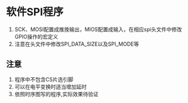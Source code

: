 
# 软件SPI程序
1. SCK、MOSI配置成推挽输出，MIOS配置成输入，在相应spi头文件中修改GPIO操作的宏定义
2. 注意在头文件中修改SPI_DATA_SIZE以及SPI_MODE等

## 注意
1. 程序中不包含CS片选引脚
2. 可以在电平变换时适当增加延时
3. 依照时序图写的程序,实际效果待验证